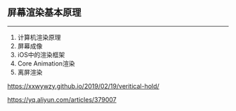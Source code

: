 ## 屏幕渲染基本原理

-----

1. 计算机渲染原理
2. 屏幕成像
3. iOS中的渲染框架
4. Core Animation渲染
5. 离屏渲染



https://xxwywzy.github.io/2019/02/19/veritical-hold/

https://yq.aliyun.com/articles/379007

